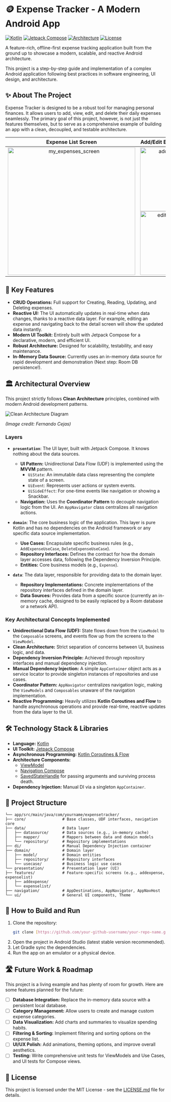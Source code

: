 # 🪙 Expense Tracker - A Modern Android App

[![Kotlin](https://img.shields.io/badge/Kotlin-1.9.23-blue.svg?logo=kotlin)](https://kotlinlang.org)
[![Jetpack Compose](https://img.shields.io/badge/Jetpack%20Compose-1.6.7-blue?logo=jetpackcompose)](https://developer.android.com/jetpack/compose)
[![Architecture](https://img.shields.io/badge/Architecture-Clean%20%2B%20MVVM%2FUDF-red.svg)](https://developer.android.com/topic/architecture)
[![License](https://img.shields.io/badge/License-MIT-green.svg)](https://opensource.org/licenses/MIT)

A feature-rich, offline-first expense tracking application built from the ground up to showcase a modern, scalable, and reactive Android architecture.

This project is a step-by-step guide and implementation of a complex Android application following best practices in software engineering, UI design, and architecture.

## ✨ About The Project

Expense Tracker is designed to be a robust tool for managing personal finances. It allows users to add, view, edit, and delete their daily expenses seamlessly. The primary goal of this project, however, is not just the features themselves, but to serve as a comprehensive example of building an app with a clean, decoupled, and testable architecture.

| Expense List Screen | Add/Edit Expense Screen | Expense Detail Screen |
| :---: |:---:|:---:|
| <img src="https://github.com/ahmedadeltito/ExpenseTracker/blob/main/screenshots/my_expenses_screen.png" alt="my_expenses_screen" width="400"/> | <img src="https://github.com/ahmedadeltito/ExpenseTracker/blob/main/screenshots/add_expense.png" alt="add_expense" width="200"/> <img src="https://github.com/ahmedadeltito/ExpenseTracker/blob/main/screenshots/edit_expenses.png" alt="edit_expenses" width="200"/> | <img src="https://github.com/ahmedadeltito/ExpenseTracker/blob/main/screenshots/expenses_details.png" alt ="expenses_details" width="400"/> |

## 🚀 Key Features

-   **CRUD Operations:** Full support for Creating, Reading, Updating, and Deleting expenses.
-   **Reactive UI:** The UI automatically updates in real-time when data changes, thanks to a reactive data layer. For example, editing an expense and navigating back to the detail screen will show the updated data instantly.
-   **Modern UI Toolkit:** Entirely built with Jetpack Compose for a declarative, modern, and efficient UI.
-   **Robust Architecture:** Designed for scalability, testability, and easy maintenance.
-   **In-Memory Data Source:** Currently uses an in-memory data source for rapid development and demonstration (Next step: Room DB persistence!).

## 🏛️ Architectural Overview

This project strictly follows **Clean Architecture** principles, combined with modern Android development patterns.

![Clean Architecture Diagram](https://fernandocejas.com/assets/img/blog/android_architecture_reloaded_main.png)

*(Image credit: Fernando Cejas)*

### Layers

-   **`presentation`**: The UI layer, built with Jetpack Compose. It knows nothing about the data sources.
    -   **UI Pattern:** Unidirectional Data Flow (UDF) is implemented using the **MVVM** pattern.
        -   `UiState`: An immutable data class representing the complete state of a screen.
        -   `UiEvent`: Represents user actions or system events.
        -   `UiSideEffect`: For one-time events like navigation or showing a Snackbar.
    -   **Navigation:** Uses the **Coordinator Pattern** to decouple navigation logic from the UI. An `AppNavigator` class centralizes all navigation actions.

-   **`domain`**: The core business logic of the application. This layer is pure Kotlin and has no dependencies on the Android framework or any specific data source implementation.
    -   **Use Cases:** Encapsulate specific business rules (e.g., `AddExpenseUseCase`, `DeleteExpenseUseCase`).
    -   **Repository Interfaces:** Defines the contract for how the domain layer accesses data, following the Dependency Inversion Principle.
    -   **Entities:** Core business models (e.g., `Expense`).

-   **`data`**: The data layer, responsible for providing data to the domain layer.
    -   **Repository Implementations:** Concrete implementations of the repository interfaces defined in the domain layer.
    -   **Data Sources:** Provides data from a specific source (currently an in-memory cache, designed to be easily replaced by a Room database or a network API).

### Key Architectural Concepts Implemented

-   **Unidirectional Data Flow (UDF):** State flows down from the `ViewModel` to the `Composable` screens, and events flow up from the screens to the `ViewModel`.
-   **Clean Architecture:** Strict separation of concerns between UI, business logic, and data.
-   **Dependency Inversion Principle:** Achieved through repository interfaces and manual dependency injection.
-   **Manual Dependency Injection:** A simple `AppContainer` object acts as a service locator to provide singleton instances of repositories and use cases.
-   **Coordinator Pattern:** `AppNavigator` centralizes navigation logic, making the `ViewModels` and `Composables` unaware of the navigation implementation.
-   **Reactive Programming:** Heavily utilizes **Kotlin Coroutines and Flow** to handle asynchronous operations and provide real-time, reactive updates from the data layer to the UI.

## 🛠️ Technology Stack & Libraries

-   **Language:** [Kotlin](https://kotlinlang.org/)
-   **UI Toolkit:** [Jetpack Compose](https://developer.android.com/jetpack/compose)
-   **Asynchronous Programming:** [Kotlin Coroutines & Flow](https://kotlinlang.org/docs/coroutines-guide.html)
-   **Architecture Components:**
    -   [ViewModel](https://developer.android.com/topic/libraries/architecture/viewmodel)
    -   [Navigation Compose](https://developer.android.com/jetpack/compose/navigation)
    -   [SavedStateHandle](https://developer.android.com/topic/libraries/architecture/viewmodel-savedstate) for passing arguments and surviving process death.
-   **Dependency Injection:** Manual DI via a singleton `AppContainer`.

## 📂 Project Structure

```
└── app/src/main/java/com/yourname/expensetracker/
├── core/                # Base classes, UDF interfaces, navigation core
├── data/                # Data layer
│   ├── datasource/      # Data sources (e.g., in-memory cache)
│   ├── mapper/          # Mappers between data and domain models
│   └── repository/      # Repository implementations
├── di/                  # Manual Dependency Injection container
├── domain/              # Domain layer
│   ├── model/           # Domain entities
│   ├── repository/      # Repository interfaces
│   └── usecase/         # Business logic use cases
└── presentation/        # Presentation layer (UI)
├── features/            # Feature-specific screens (e.g., addexpense, expenselist)
│   ├── addexpense/
│   └── expenselist/
├── navigation/          # AppDestinations, AppNavigator, AppNavHost
└── ui/                  # General UI components, Theme
```

## 🏃 How to Build and Run

1.  Clone the repository:
    ```bash
    git clone [https://github.com/your-github-username/your-repo-name.git](https://github.com/your-github-username/your-repo-name.git)
    ```
2.  Open the project in Android Studio (latest stable version recommended).
3.  Let Gradle sync the dependencies.
4.  Run the app on an emulator or a physical device.

## 🛣️ Future Work & Roadmap

This project is a living example and has plenty of room for growth. Here are some features planned for the future:

-   [ ] **Database Integration:** Replace the in-memory data source with a persistent local database.
-   [ ] **Category Management:** Allow users to create and manage custom expense categories.
-   [ ] **Data Visualization:** Add charts and summaries to visualize spending habits.
-   [ ] **Filtering & Sorting:** Implement filtering and sorting options on the expense list.
-   [ ] **UI/UX Polish:** Add animations, theming options, and improve overall aesthetics.
-   [ ] **Testing:** Write comprehensive unit tests for ViewModels and Use Cases, and UI tests for Compose views.

## 📄 License

This project is licensed under the MIT License - see the [LICENSE.md](https://github.com/ahmedadeltito/ExpenseTracker/blob/develop/LICENSE) file for details.